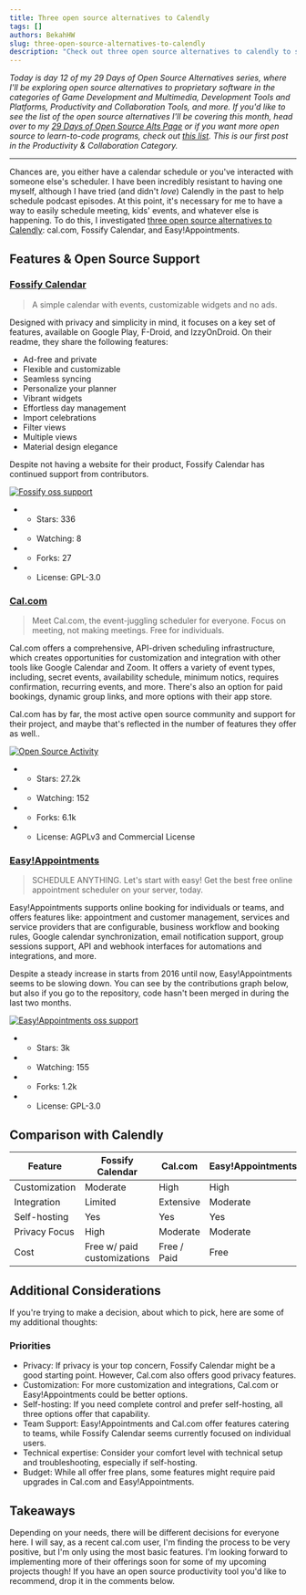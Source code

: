 ```yaml
---
title: Three open source alternatives to Calendly
tags: []
authors: BekahHW
slug: three-open-source-alternatives-to-calendly
description: "Check out three open source alternatives to calendly to schedule your life!"
---
```


*Today is day 12 of my 29 Days of Open Source Alternatives series, where I'll be exploring open source alternatives to proprietary software in the categories of Game Development and Multimedia, Development Tools and Platforms, Productivity and Collaboration Tools, and more. If you'd like to see the list of the open source alternatives I'll be covering this month, head over to my [29 Days of Open Source Alts Page](https://oss.fyi/oss-alts) or if you want more open source to learn-to-code programs, check out [this list](https://oss.fyi/learn-to-code). This is our first post in the Productivity & Collaboration Category.* 

<hr/>

Chances are, you either have a calendar schedule or you've interacted with someone else's scheduler. I have been incredibly resistant to having one myself, although I have tried (and didn't *love*) Calendly in the past to help schedule podcast episodes. At this point, it's necessary for me to have a way to easily schedule meeting, kids' events, and whatever else is happening. To do this, I investigated [three open source alternatives to Calendly](https://app.opensauced.pizza/pages/BekahHW/1199/dashboard): cal.com, Fossify Calendar, and Easy!Appointments. 

<!-- truncate -->

## Features & Open Source Support
### [Fossify Calendar ](https://github.com/FossifyOrg/Calendar)

> A simple calendar with events, customizable widgets and no ads.

Designed with privacy and simplicity in mind, it focuses on a key set of features, available on Google Play, F-Droid, and IzzyOnDroid. On their readme, they share the following features:

- Ad-free and private
- Flexible and customizable
- Seamless syncing
- Personalize your planner
- Vibrant widgets
- Effortless day management
- Import celebrations
- Filter views
- Multiple views
- Material design elegance

Despite not having a website for their product, Fossify Calendar has continued support from contributors.

[![Fossify oss support](https://dev-to-uploads.s3.amazonaws.com/uploads/articles/d4pyb6ylmg5rkwrwpe5i.png)](https://app.opensauced.pizza/pages/BekahHW/1199/dashboard)

- - Stars: 336
- - Watching: 8
- - Forks: 27
- - License: GPL-3.0

### [Cal.com](https://github.com/calcom/cal.com)

> Meet Cal.com, the event-juggling scheduler for everyone. Focus on meeting, not making meetings. Free for individuals.

Cal.com offers a comprehensive, API-driven scheduling infrastructure, which creates opportunities for customization and integration with other tools like Google Calendar and Zoom. It offers a variety of event types, including, secret events, availability schedule, minimum notics, requires confirmation, recurring events, and more. There's also an option for paid bookings, dynamic group links, and more options with their app store.

Cal.com has by far, the most active open source community and support for their project, and maybe that's reflected in the number of features they offer as well.. 

[![Open Source Activity](https://dev-to-uploads.s3.amazonaws.com/uploads/articles/7trjrf139z123xvexrfy.png)](https://app.opensauced.pizza/pages/BekahHW/1199/dashboard)


- - Stars: 27.2k 
- - Watching: 152
- - Forks: 6.1k 
- - License: AGPLv3 and Commercial License

### [Easy!Appointments](https://github.com/alextselegidis/easyappointments)

> SCHEDULE ANYTHING. Let's start with easy! Get the best free online appointment scheduler on your server, today.

Easy!Appointments supports online booking for individuals or teams, and offers features like: appointment and customer management, services and service providers that are configurable, business workflow and booking rules, Google calendar synchronization, email notification support, group sessions support, API and webhook interfaces for automations and integrations, and more. 

Despite a steady increase in starts from 2016 until now, Easy!Appointments seems to be slowing down. You can see by the contributions graph below, but also if you go to the repository, code hasn't been merged in during the last two months. 

[![Easy!Appointments oss support](https://dev-to-uploads.s3.amazonaws.com/uploads/articles/q8818hi4vqlcz1yqyt33.png)](https://app.opensauced.pizza/pages/BekahHW/1199/dashboard)


- - Stars: 3k 
- - Watching: 155 
- - Forks: 1.2k 
- - License: GPL-3.0

## Comparison with Calendly

| Feature                 | Fossify Calendar | Cal.com         | Easy!Appointments | Calendly        |
|-------------------------|------------------|-----------------|-------------------|-----------------|
| Customization           | Moderate         | High            | High              | Moderate        |
| Integration             | Limited          | Extensive       | Moderate          | Extensive       |
| Self-hosting            | Yes              | Yes             | Yes               | No              |
| Privacy Focus           | High             | Moderate        | Moderate          | Moderate        |
| Cost                    | Free w/ paid customizations            | Free / Paid     | Free              | Free / Paid     |


## Additional Considerations

If you're trying to make a decision, about which to pick, here are some of my additional thoughts:

### Priorities

- Privacy: If privacy is your top concern, Fossify Calendar might be a good starting point. However, Cal.com also offers good privacy features.
- Customization: For more customization and integrations, Cal.com or Easy!Appointments could be better options.
- Self-hosting: If you need complete control and prefer self-hosting, all three options offer that capability.
- Team Support: Easy!Appointments and Cal.com offer features catering to teams, while Fossify Calendar seems currently focused on individual users.
- Technical expertise: Consider your comfort level with technical setup and troubleshooting, especially if self-hosting.
- Budget: While all offer free plans, some features might require paid upgrades in Cal.com and Easy!Appointments.

## Takeaways

Depending on your needs, there will be different decisions for everyone here. I will say, as a recent cal.com user, I'm finding the process to be very positive, but I'm only using the most basic features. I'm looking forward to implementing more of their offerings soon for some of my upcoming projects though! If you have an open source productivity tool you'd like to recommend, drop it in the comments below.